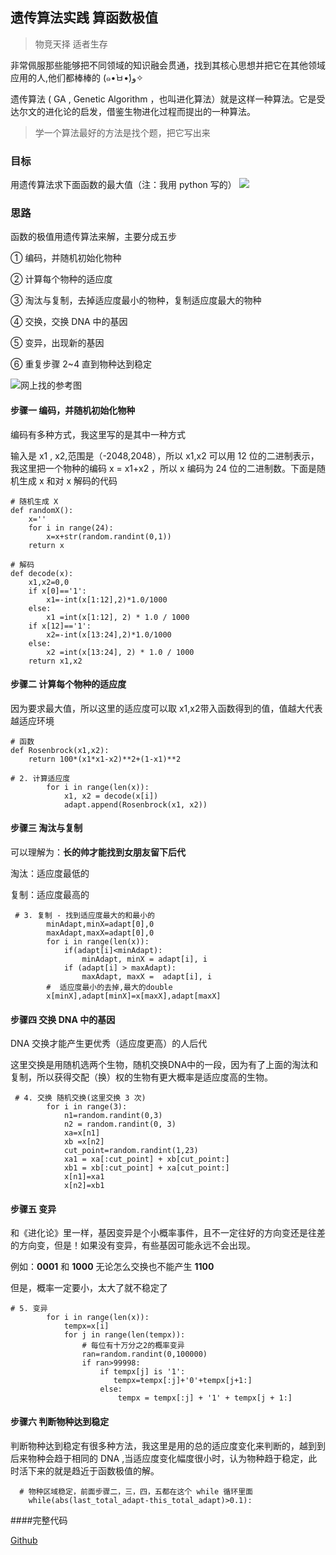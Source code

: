 ## 遗传算法实践 算函数极值

> 物竞天择 适者生存

非常佩服那些能够把不同领域的知识融会贯通，找到其核心思想并把它在其他领域应用的人,他们都棒棒的 (๑•̀ㅂ•́)و✧

遗传算法 ( GA , Genetic Algorithm ，也叫进化算法）就是这样一种算法。它是受达尔文的进化论的启发，借鉴生物进化过程而提出的一种算法。


> 学一个算法最好的方法是找个题，把它写出来

### 目标

用遗传算法求下面函数的最大值（注：我用 python 写的）
![](http://7xkl1b.com1.z0.glb.clouddn.com/blog_GA2.png)

### 思路

函数的极值用遗传算法来解，主要分成五步

① 编码，并随机初始化物种

② 计算每个物种的适应度

③ 淘汰与复制，去掉适应度最小的物种，复制适应度最大的物种

④ 交换，交换 DNA 中的基因

⑤ 变异，出现新的基因

⑥ 重复步骤 2~4 直到物种达到稳定

![网上找的参考图](http://7xkl1b.com1.z0.glb.clouddn.com/blog_GA1.png)

#### 步骤一 编码，并随机初始化物种

编码有多种方式，我这里写的是其中一种方式

输入是 x1 , x2,范围是（-2048,2048），所以 x1,x2 可以用 12 位的二进制表示，我这里把一个物种的编码 x = x1+x2 ，所以 x 编码为 24 位的二进制数。下面是随机生成 x 和对 x 解码的代码

```
# 随机生成 X
def randomX():
    x=''
    for i in range(24):
        x=x+str(random.randint(0,1))
    return x
```

```
# 解码
def decode(x):
    x1,x2=0,0
    if x[0]=='1':
        x1=-int(x[1:12],2)*1.0/1000
    else:
        x1 =int(x[1:12], 2) * 1.0 / 1000
    if x[12]=='1':
        x2=-int(x[13:24],2)*1.0/1000
    else:
        x2 =int(x[13:24], 2) * 1.0 / 1000
    return x1,x2
```

#### 步骤二 计算每个物种的适应度

因为要求最大值，所以这里的适应度可以取 x1,x2带入函数得到的值，值越大代表越适应环境

```
# 函数
def Rosenbrock(x1,x2):
    return 100*(x1*x1-x2)**2+(1-x1)**2

# 2. 计算适应度
        for i in range(len(x)):
            x1, x2 = decode(x[i])
            adapt.append(Rosenbrock(x1, x2))
```

#### 步骤三 淘汰与复制

可以理解为：**长的帅才能找到女朋友留下后代**

淘汰：适应度最低的

复制：适应度最高的

```
 # 3. 复制 - 找到适应度最大的和最小的
        minAdapt,minX=adapt[0],0
        maxAdapt,maxX=adapt[0],0
        for i in range(len(x)):
            if(adapt[i]<minAdapt):
                minAdapt, minX = adapt[i], i
            if (adapt[i] > maxAdapt):
                maxAdapt, maxX =  adapt[i], i
        #  适应度最小的去掉,最大的double
        x[minX],adapt[minX]=x[maxX],adapt[maxX]

```

#### 步骤四 交换 DNA 中的基因

DNA 交换才能产生更优秀（适应度更高）的人后代

这里交换是用随机选两个生物，随机交换DNA中的一段，因为有了上面的淘汰和复制，所以获得交配（换）权的生物有更大概率是适应度高的生物。

```
 # 4. 交换 随机交换(这里交换 3 次)
        for i in range(3):
            n1=random.randint(0,3)
            n2 = random.randint(0, 3)
            xa=x[n1]
            xb =x[n2]
            cut_point=random.randint(1,23)
            xa1 = xa[:cut_point] + xb[cut_point:]
            xb1 = xb[:cut_point] + xa[cut_point:]
            x[n1]=xa1
            x[n2]=xb1
```

#### 步骤五 变异

和《进化论》里一样，基因变异是个小概率事件，且不一定往好的方向变还是往差的方向变，但是！如果没有变异，有些基因可能永远不会出现。

例如：**0001** 和 **1000** 无论怎么交换也不能产生 **1100**

但是，概率一定要小，太大了就不稳定了

```
# 5. 变异
        for i in range(len(x)):
            tempx=x[i]
            for j in range(len(tempx)):
                # 每位有十万分之2的概率变异
                ran=random.randint(0,100000)
                if ran>99998:
                    if tempx[j] is '1':
                       tempx=tempx[:j]+'0'+tempx[j+1:]
                    else:
                        tempx = tempx[:j] + '1' + tempx[j + 1:]
```

#### 步骤六 判断物种达到稳定

判断物种达到稳定有很多种方法，我这里是用的总的适应度变化来判断的，越到到后来物种会趋于相同的 DNA ,当适应度变化幅度很小时，认为物种趋于稳定，此时活下来的就是趋近于函数极值的解。

```
  # 物种区域稳定，前面步骤二，三，四，五都在这个 while 循环里面
    while(abs(last_total_adapt-this_total_adapt)>0.1):
```

####完整代码

[Github](https://github.com/draftbk/Coder/tree/master/GA)


 